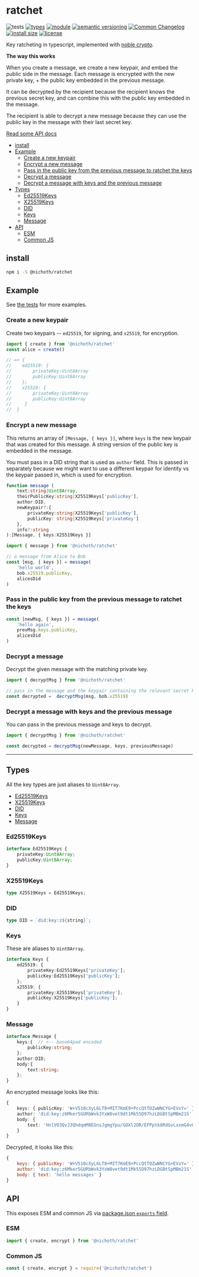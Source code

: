 # ratchet
![tests](https://github.com/nichoth/ratchet/actions/workflows/nodejs.yml/badge.svg)
[![types](https://img.shields.io/npm/types/@nichoth/ratchet?style=flat-square)](README.md)
[![module](https://img.shields.io/badge/module-ESM%2FCJS-blue?style=flat-square)](README.md)
[![semantic versioning](https://img.shields.io/badge/semver-2.0.0-blue?logo=semver&style=flat-square)](https://semver.org/)
[![Common Changelog](https://nichoth.github.io/badge/common-changelog.svg)](./CHANGELOG.md)
[![install size](https://flat.badgen.net/packagephobia/install/@nichoth/ratchet)](https://packagephobia.com/result?p=@nichoth/ratchet)
[![license](https://img.shields.io/badge/license-MIT-brightgreen.svg?style=flat-square)](LICENSE)

Key ratcheting in typescript, implemented with [noble crypto](https://paulmillr.com/noble/).

__The way this works__

When you create a message, we create a new keypair, and embed the public side in the message. Each message is encrypted with the new private key, + the public key embedded in the previous message.

It can be decrypted by the recipient because the recipient knows the previous secret key, and can combine this with the public key embedded in the message.

The recipient is able to decrypt a new message because they can use the public key in the message with their last secret key.

[Read some API docs](https://nichoth.github.io/ratchet/)

<!-- toc -->

- [install](#install)
- [Example](#example)
  * [Create a new keypair](#create-a-new-keypair)
  * [Encrypt a new message](#encrypt-a-new-message)
  * [Pass in the public key from the previous message to ratchet the keys](#pass-in-the-public-key-from-the-previous-message-to-ratchet-the-keys)
  * [Decrypt a message](#decrypt-a-message)
  * [Decrypt a message with keys and the previous message](#decrypt-a-message-with-keys-and-the-previous-message)
- [Types](#types)
  * [Ed25519Keys](#ed25519keys)
  * [X25519Keys](#x25519keys)
  * [DID](#did)
  * [Keys](#keys)
  * [Message](#message)
- [API](#api)
  * [ESM](#esm)
  * [Common JS](#common-js)

<!-- tocstop -->

## install

```sh
npm i -S @nichoth/ratchet
```

## Example

See [the tests](./test/index.ts) for more examples.

### Create a new keypair

Create two keypairs -- `ed25519`, for signing, and `x25519`, for encryption.

```ts
import { create } from '@nichoth/ratchet'
const alice = create()

// => {
//    ed25519: {
//        privateKey:Uint8Array
//        publicKey:Uint8Array
//    };
//    x25519: {
//        privateKey:Uint8Array
//        publicKey:Uint8Array
//     }
//  }
```

### Encrypt a new message
This returns an array of `[Message, { keys }]`, where `keys` is the new keypair that was created for this message. A string version of the public key is embedded in the message.

You must pass in a DID string that is used as `author` field. This is passed in separately because we might want to use a different keypair for identity vs the keypair passed in, which is used for encryption.

```ts
function message (
    text:string|Uint8Array,
    theirPublicKey:string|X25519Keys['publicKey'],
    author:DID,
    newKeypair?:{
        privateKey:string|X25519Keys['publicKey'],
        publicKey: string|X25519Keys['privateKey']
    },
    info?:string
):[Message, { keys:X25519Keys }]
```

```ts
import { message } from '@nichoth/ratchet'

// a message from Alice to Bob
const [msg, { keys }] = message(
    'hello world',
    bob.x25519.publicKey,
    alicesDid
)
```

### Pass in the public key from the previous message to ratchet the keys

```ts
const [newMsg, { keys }] = message(
    'hello again',
    prevMsg.keys.publicKey,
    alicesDid
)
```

### Decrypt a message
Decrypt the given message with the matching private key.

```ts
import { decryptMsg } from '@nichoth/ratchet'

// pass in the message and the keypair containing the relevant secret key
const decrypted =  decryptMsg(msg, bob.x25519)
```

### Decrypt a message with keys and the previous message

You can pass in the previous message and keys to decrypt.

```ts
import { decryptMsg } from '@nichoth/ratchet'

const decrypted = decryptMsg(newMessage, keys, previousMessage)
```

-------------------------------------------------------------------

## Types

All the key types are just aliases to `Uint8Array`.

* [Ed25519Keys](#ed25519keys)
* [X25519Keys](#x25519keys)
* [DID](#did)
* [Keys](#keys)
* [Message](#message)

### Ed25519Keys

```ts
interface Ed25519Keys {
    privateKey:Uint8Array;
    publicKey:Uint8Array;
}
```

### X25519Keys

```ts
type X25519Keys = Ed25519Keys;
```

### DID
```ts
type DID = `did:key:z${string}`;
```

### Keys
These are aliases to `Uint8Array`.

```ts
interface Keys {
    ed25519: {
        privateKey:Ed25519Keys['privateKey'];
        publicKey:Ed25519Keys['publicKey'];
    };
    x25519: {
        privateKey:X25519Keys['privateKey'];
        publicKey:X25519Keys['publicKey'];
    }
}
```

### Message

```ts
interface Message {
    keys:{  // <-- base64pad encoded
        publicKey:string;
    };
    author:DID;
    body:{
        text:string;
    };
}
```

An encrypted message looks like this:

```ts
{
    keys: { publicKey: 'W+V510cXyL6LT8+MIT7KmE9+PccQtTOZwWNCYG+EVxY=' },
    author: 'did:key:z6Mker5GURbWxk3YxW8vet9dt1Mk55D97hzLDGBtSpMBm21S',
    body: {
        text: 'HnlVO3QvJJQhdqmM8EGnsJgmgYpu/GOXl2OR/EFPptk8RdGvLxxmG4vQQ2pNpm2JxEvlfoZC'
    }
}
```

Decrypted, it looks like this:

```js
{
    keys: { publicKey: 'W+V510cXyL6LT8+MIT7KmE9+PccQtTOZwWNCYG+EVxY=' },
    author: 'did:key:z6Mker5GURbWxk3YxW8vet9dt1Mk55D97hzLDGBtSpMBm21S',
    body: { text: 'hello messages' }
}
```

## API

This exposes ESM and common JS via [package.json `exports` field](https://nodejs.org/api/packages.html#exports).

### ESM
```js
import { create, encrypt } from '@nichoth/ratchet'
```

### Common JS
```js
const { create, encrypt } = require('@nichoth/ratchet')
```
